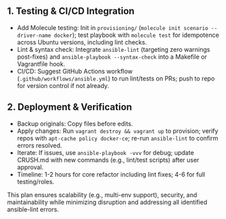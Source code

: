 ## 1. Testing & CI/CD Integration
- Add Molecule testing: Init in `provisioning/` (`molecule init scenario --driver-name docker`); test playbook with `molecule test` for idempotence across Ubuntu versions, including lint checks.
- Lint & syntax check: Integrate `ansible-lint` (targeting zero warnings post-fixes) and `ansible-playbook --syntax-check` into a Makefile or Vagrantfile hook.
- CI/CD: Suggest GitHub Actions workflow (`.github/workflows/ansible.yml`) to run lint/tests on PRs; push to repo for version control if not already.

## 2. Deployment & Verification
- Backup originals: Copy files before edits.
- Apply changes: Run `vagrant destroy && vagrant up` to provision; verify repos with `apt-cache policy docker-ce`; re-run `ansible-lint` to confirm errors resolved.
- Iterate: If issues, use `ansible-playbook -vvv` for debug; update CRUSH.md with new commands (e.g., lint/test scripts) after user approval.
- Timeline: 1-2 hours for core refactor including lint fixes; 4-6 for full testing/roles.

This plan ensures scalability (e.g., multi-env support), security, and maintainability while minimizing disruption and addressing all identified ansible-lint errors.